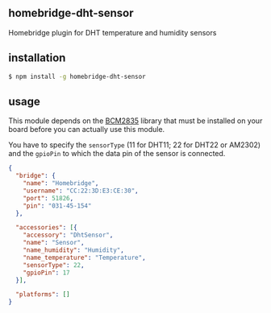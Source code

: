 ## homebridge-dht-sensor
Homebridge plugin for DHT temperature and humidity sensors

## installation
``` bash
$ npm install -g homebridge-dht-sensor
```

## usage
This module depends on the [BCM2835](http://www.airspayce.com/mikem/bcm2835/) library that must be installed on your board before you can actually use this module.

You have to specify the `sensorType` (11 for DHT11; 22 for DHT22 or AM2302) and the `gpioPin` to which the data pin of the sensor is connected.

````json
{
  "bridge": {
    "name": "Homebridge",
    "username": "CC:22:3D:E3:CE:30",
    "port": 51826,
    "pin": "031-45-154"
  },

  "accessories": [{
    "accessory": "DhtSensor",
    "name": "Sensor",
    "name_humidity": "Humidity",
    "name_temperature": "Temperature",
    "sensorType": 22,
    "gpioPin": 17
  }],

  "platforms": []
}
````
